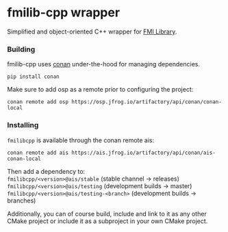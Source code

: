 # fmilib-cpp wrapper

Simplified and object-oriented C++ wrapper for [FMI Library](https://github.com/modelon-community/fmi-library).

### Building

fmilib-cpp uses [conan](https://conan.io/) under-the-hood for managing dependencies.

```
pip install conan
```

Make sure to add osp as a remote prior to configuring the project:
```
conan remote add osp https://osp.jfrog.io/artifactory/api/conan/conan-local
```

### Installing

`fmilibcpp` is available through the conan remote ais:

`conan remote add ais https://ais.jfrog.io/artifactory/api/conan/ais-conan-local`

Then add a dependency to: </br>
`fmilibcpp/<version>@ais/stable` (stable channel -> releases) </br>
`fmilibcpp/<version>@ais/testing` (development builds -> master) </br>
`fmilibcpp/<version>@ais/testing-<branch>` (development builds -> branches)


Additionally, you can of course build, include and link to it as any other
CMake project or include it as a subproject in your own CMake project.

